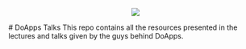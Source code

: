 <p align="center"><img src="http://www.doapps.me/images/logo-color-doapps.png"></p>
# DoApps Talks
This repo contains all the resources presented in the lectures and talks given by the guys behind DoApps.
